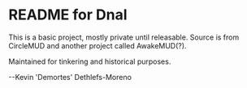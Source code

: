 # README for Dnal
This is a basic project, mostly private until releasable. 
Source is from CircleMUD and another project called AwakeMUD(?).

Maintained for tinkering and historical purposes.

--Kevin 'Demortes' Dethlefs-Moreno

